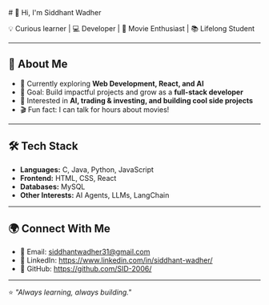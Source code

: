 
<html lang="en">
<head>
    <meta charset="UTF-8">
    <meta name="viewport" content="width=device-width, initial-scale=1.0">
<!--     <title>Document</title> -->
</head>
<body>
    # 👋 Hi, I'm Siddhant Wadher  

💡 Curious learner | 💻 Developer | 🎥 Movie Enthusiast | 📚 Lifelong Student  

---

## 🚀 About Me
- 🌱 Currently exploring **Web Development, React, and AI**  
- 🎯 Goal: Build impactful projects and grow as a **full-stack developer**  
- 🧠 Interested in **AI, trading & investing, and building cool side projects**  
- 🎬 Fun fact: I can talk for hours about movies!  

---

## 🛠️ Tech Stack
- **Languages:** C, Java, Python, JavaScript  
- **Frontend:** HTML, CSS, React  
- **Databases:** MySQL  
- **Other Interests:** AI Agents, LLMs, LangChain  

---

## 🌍 Connect With Me
- 📧 Email: siddhantwadher31@gmail.com  
- 💼 LinkedIn: https://www.linkedin.com/in/siddhant-wadher/
- 🐙 GitHub: https://github.com/SID-2006/ 

---

⭐️ *"Always learning, always building."*


</body>
</html>
